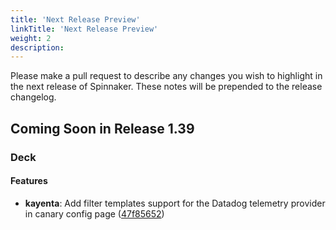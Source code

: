```yaml
---
title: 'Next Release Preview'
linkTitle: 'Next Release Preview'
weight: 2
description:
---
```


Please make a pull request to describe any changes you wish to highlight
in the next release of Spinnaker. These notes will be prepended to the release
changelog.

## Coming Soon in Release 1.39

### Deck

#### Features

* **kayenta**: Add filter templates support for the Datadog telemetry provider in canary config page ([47f85652](https://github.com/spinnaker/spinnaker/commit/47f856520901a8e620015be2c3c641c8c2ef1798))
